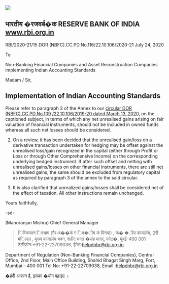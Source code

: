 ![](_page_0_Picture_0.jpeg)

## भारतीय �रजवर्ब�क **RESERVE BANK OF INDIA www.rbi.org.in**

RBI/2020-21/15 DOR (NBFC).CC.PD.No.116/22.10.106/2020-21 July 24, 2020

To

Non-Banking Financial Companies and Asset Reconstruction Companies implementing Indian Accounting Standards

Madam / Sir,

## **Implementation of Indian Accounting Standards**

Please refer to paragraph 3 of the Annex to our [circular DOR \(NBFC\).CC.PD.No.109](https://www.rbi.org.in/Scripts/NotificationUser.aspx?Id=11818&Mode=0)  [/22.10.106/2019-20 dated March 13, 2020,](https://www.rbi.org.in/Scripts/NotificationUser.aspx?Id=11818&Mode=0) on the captioned subject, in terms of which any net unrealised gains arising on fair valuation of financial instruments, should not be included in owned funds whereas all such net losses should be considered.

2. On a review, it has been decided that the unrealised gain/loss on a derivative transaction undertaken for hedging may be offset against the unrealised loss/gain recognized in the capital (either through Profit or Loss or through Other Comprehensive Income) on the corresponding underlying hedged instrument. If after such offset and netting with unrealised gains/losses on other financial instruments, there are still net unrealised gains, the same should be excluded from regulatory capital as required by paragraph 3 of the annex to the said circular.

3. It is also clarified that unrealized gains/losses shall be considered net of the effect of taxation. All other instructions remain unchanged.

Yours faithfully,

-sd-

(Manoranjan Mishra) Chief General Manager

> िविनयमन िवभाग (गैर-ब��कं ग िव�ीय कं पिनयां) , क� �ीय कायार्लय, 2री मंिज़ल , मुख्य कायार्लय भवन, शहीद भगत �संह मागर्, फोट�, मुंबई-400 001 टेलीफोन:+91-22-22709038, ईमेल:helpdnbr@rbi.org.in

Department of Regulation (Non-Banking Financial Companies), Central Office, 2nd Floor, Main Office Building, Shahid Bhagat Singh Marg, Fort, Mumbai – 400 001 Tel No: +91-22-22709038, Email :helpdnbr@rbi.org.in

�हंदी आसान है, इसका �योग बढ़ाइए ।